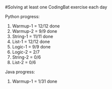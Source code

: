 #Solving at least one CodingBat exercise each day

Python progress:
1. Warmup-1 = 12/12 done
2. Warmup-2 = 9/9 done
3. String-1 = 11/11 done
4. List-1 = 12/12 done
5. Logic-1 = 9/9 done
6. Logic-2 = 2/7
7. String-2 = 0/6
8. List-2 = 0/6

Java progress:

1. Warmup-1 = 1/31 done